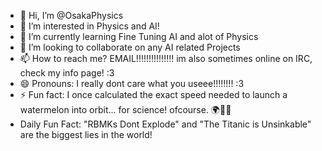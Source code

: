 - 👋 Hi, I’m @OsakaPhysics
- 👀 I’m interested in Physics and AI!
- 🌱 I’m currently learning Fine Tuning AI and alot of Physics
- 💞️ I’m looking to collaborate on any AI related Projects
- 📫 How to reach me? EMAIL!!!!!!!!!!!!!!! im also sometimes online on IRC, check my info page! :3
- 😄 Pronouns: I really dont care what you useee!!!!!!!! :3
- ⚡ Fun fact: I once calculated the exact speed needed to launch a watermelon into orbit... for science! ofcourse. 🌍🍉🚀
- Daily Fun Fact: "RBMKs Dont Explode" and "The Titanic is Unsinkable" are the biggest lies in the world!

<!---
OsakaPhysics/OsakaPhysics is a ✨ special ✨ repository because its `README.md` (this file) appears on your GitHub profile.
You can click the Preview link to take a look at your changes.
--->
